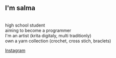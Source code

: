 ## I'm salma 

<br>high school student 
<br>aiming to become a programmer
<br>I'm an artist (krita digitaly, multi traditionly) 
<br>own a yarn collection (crochet, cross stich, braclets)

<a href="https://www.instagram.com/u.l.i.m.m.i.n.o.m?utm_source=ig_web_button_share_sheet&igsh=ZDNlZDc0MzIxNw==">Instagram</a>
